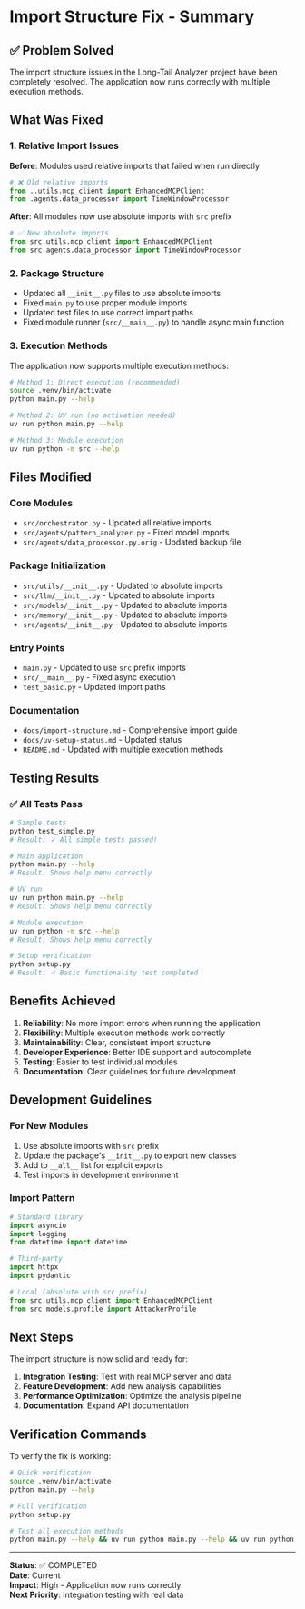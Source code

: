 # Import Structure Fix - Summary

## ✅ Problem Solved

The import structure issues in the Long-Tail Analyzer project have been completely resolved. The application now runs correctly with multiple execution methods.

## What Was Fixed

### 1. Relative Import Issues
**Before**: Modules used relative imports that failed when run directly
```python
# ❌ Old relative imports
from ..utils.mcp_client import EnhancedMCPClient
from .agents.data_processor import TimeWindowProcessor
```

**After**: All modules now use absolute imports with `src` prefix
```python
# ✅ New absolute imports
from src.utils.mcp_client import EnhancedMCPClient
from src.agents.data_processor import TimeWindowProcessor
```

### 2. Package Structure
- Updated all `__init__.py` files to use absolute imports
- Fixed `main.py` to use proper module imports
- Updated test files to use correct import paths
- Fixed module runner (`src/__main__.py`) to handle async main function

### 3. Execution Methods
The application now supports multiple execution methods:

```bash
# Method 1: Direct execution (recommended)
source .venv/bin/activate
python main.py --help

# Method 2: UV run (no activation needed)
uv run python main.py --help

# Method 3: Module execution
uv run python -m src --help
```

## Files Modified

### Core Modules
- `src/orchestrator.py` - Updated all relative imports
- `src/agents/pattern_analyzer.py` - Fixed model imports
- `src/agents/data_processor.py.orig` - Updated backup file

### Package Initialization
- `src/utils/__init__.py` - Updated to absolute imports
- `src/llm/__init__.py` - Updated to absolute imports
- `src/models/__init__.py` - Updated to absolute imports
- `src/memory/__init__.py` - Updated to absolute imports
- `src/agents/__init__.py` - Updated to absolute imports

### Entry Points
- `main.py` - Updated to use `src` prefix imports
- `src/__main__.py` - Fixed async execution
- `test_basic.py` - Updated import paths

### Documentation
- `docs/import-structure.md` - Comprehensive import guide
- `docs/uv-setup-status.md` - Updated status
- `README.md` - Updated with multiple execution methods

## Testing Results

### ✅ All Tests Pass
```bash
# Simple tests
python test_simple.py
# Result: ✓ All simple tests passed!

# Main application
python main.py --help
# Result: Shows help menu correctly

# UV run
uv run python main.py --help
# Result: Shows help menu correctly

# Module execution
uv run python -m src --help
# Result: Shows help menu correctly

# Setup verification
python setup.py
# Result: ✓ Basic functionality test completed
```

## Benefits Achieved

1. **Reliability**: No more import errors when running the application
2. **Flexibility**: Multiple execution methods work correctly
3. **Maintainability**: Clear, consistent import structure
4. **Developer Experience**: Better IDE support and autocomplete
5. **Testing**: Easier to test individual modules
6. **Documentation**: Clear guidelines for future development

## Development Guidelines

### For New Modules
1. Use absolute imports with `src` prefix
2. Update the package's `__init__.py` to export new classes
3. Add to `__all__` list for explicit exports
4. Test imports in development environment

### Import Pattern
```python
# Standard library
import asyncio
import logging
from datetime import datetime

# Third-party
import httpx
import pydantic

# Local (absolute with src prefix)
from src.utils.mcp_client import EnhancedMCPClient
from src.models.profile import AttackerProfile
```

## Next Steps

The import structure is now solid and ready for:
1. **Integration Testing**: Test with real MCP server and data
2. **Feature Development**: Add new analysis capabilities
3. **Performance Optimization**: Optimize the analysis pipeline
4. **Documentation**: Expand API documentation

## Verification Commands

To verify the fix is working:

```bash
# Quick verification
source .venv/bin/activate
python main.py --help

# Full verification
python setup.py

# Test all execution methods
python main.py --help && uv run python main.py --help && uv run python -m src --help
```

---

**Status**: ✅ COMPLETED  
**Date**: Current  
**Impact**: High - Application now runs correctly  
**Next Priority**: Integration testing with real data
